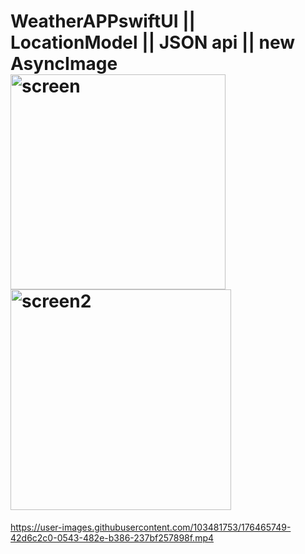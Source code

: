 # WeatherAPPswiftUI || LocationModel || JSON api || new AsyncImage<img width="344" alt="screen" src="https://user-images.githubusercontent.com/103481753/176465383-98db6fa0-edfa-4ec3-853a-0c0a78545a20.png"><img width="353" alt="screen2" src="https://user-images.githubusercontent.com/103481753/176465413-315e1194-9acb-4816-906c-3d528c220403.png">


https://user-images.githubusercontent.com/103481753/176465749-42d6c2c0-0543-482e-b386-237bf257898f.mp4

